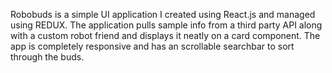 Robobuds is a simple UI application I created using React.js and managed using REDUX. 
The application pulls sample info from a third party API along with a custom robot friend and displays it neatly on a card component. 
The app is completely responsive and has an scrollable searchbar to sort through the buds. 
